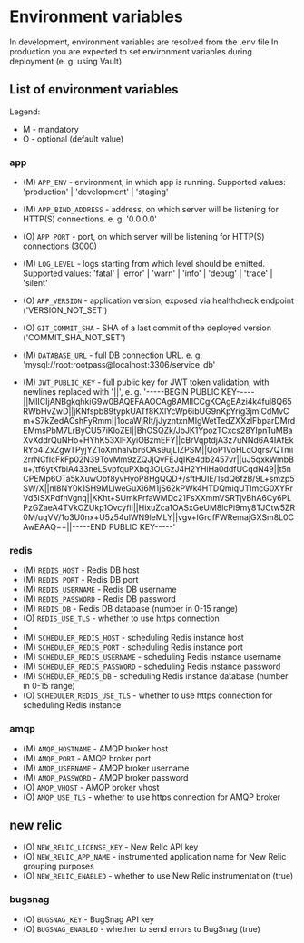 # Environment variables

In development, environment variables are resolved from the .env file
In production you are expected to set environment variables during deployment (e. g. using Vault)

## List of environment variables

Legend:

- M - mandatory
- O - optional (default value)

### app

- (M) `APP_ENV` - environment, in which app is running. Supported values: 'production' | 'development' | 'staging'
- (M) `APP_BIND_ADDRESS` - address, on which server will be listening for HTTP(S) connections. e. g. '0.0.0.0'
- (O) `APP_PORT` - port, on which server will be listening for HTTP(S) connections (3000)
- (M) `LOG_LEVEL` - logs starting from which level should be emitted. Supported values: 'fatal' | 'error' | 'warn' | 'info' | 'debug' | 'trace' | 'silent'
- (O) `APP_VERSION` - application version, exposed via healthcheck endpoint ('VERSION_NOT_SET')
- (O) `GIT_COMMIT_SHA` - SHA of a last commit of the deployed version ('COMMIT_SHA_NOT_SET')

- (M) `DATABASE_URL` - full DB connection URL. e. g. 'mysql://root:rootpass@localhost:3306/service_db'
- (M) `JWT_PUBLIC_KEY` - full public key for JWT token validation, with newlines replaced with '||', e. g. '-----BEGIN PUBLIC KEY-----||MIICIjANBgkqhkiG9w0BAQEFAAOCAg8AMIICCgKCAgEAzi4k4ful8Q65RWbHvZwD||jKNfspb89typkUATf8KXlYcWp6ibUG9nKpYrig3jmlCdMvCm+S7kZedACshFyRmm||1ocaWjRIt/jJyzntxnMIgWetTedZXXzlFbparDMrdEMmsPbM7LrByCU57iKloZEl||BhOSQZk/JbJK1YpozTCxcs28YlpnTuMBaXvXddrQuNHo+HYhK53XlFXyiOBzmEFY||cBrVqptdjA3z7uNNd6A4IAfEkRYp4lZxZgwTPyjYZ1oXmhalvbr6OAs9ujLIZPSM||QoP1VoHLdOqrs7QTmi2rrNCfIcFkFp02N39TovMm9zZQJjQvFEJqIKe4db2457vr||uJ5qxkWmbBu+/tf6ytKfbiA433neLSvpfquPXbq3OLGzJ4H2YHiHa0ddfUCqdN49||t5nCPEMp6OTa5kXuwObf8yvHyoP8HgQQD+/sftHUIE/1sdQ6fzB/9L+smzp5SW/X||nI8NY0k1SH9MLlweGuXi6M1jS62kPWk4HTDQmiqUTImcG0XYRrVd5ISXPdfnVgnq||KKht+SUmkPrfaWMDc21FsXXmmVSRTjvBhA6Cy6PLPzGZaeA4TVkOZUkp1OvcyfiI||HixuZca1OASxGeUM8lcPi9my8TJCtw5ZR0M/uqVV/1o3U0nx+U5z54ulWN9leMLY||vgv+lGrqfFWRemajGXSm8L0CAwEAAQ==||-----END PUBLIC KEY-----'

### redis

- (M) `REDIS_HOST` - Redis DB host
- (M) `REDIS_PORT` - Redis DB port
- (M) `REDIS_USERNAME` - Redis DB username
- (M) `REDIS_PASSWORD` - Redis DB password
- (M) `REDIS_DB` - Redis DB database (number in 0-15 range)
- (O) `REDIS_USE_TLS` - whether to use https connection
-
- (M) `SCHEDULER_REDIS_HOST` - scheduling Redis instance host
- (M) `SCHEDULER_REDIS_PORT` - scheduling Redis instance port
- (M) `SCHEDULER_REDIS_USERNAME` - scheduling Redis instance username
- (M) `SCHEDULER_REDIS_PASSWORD` - scheduling Redis instance password
- (M) `SCHEDULER_REDIS_DB` - scheduling Redis instance database (number in 0-15 range)
- (O) `SCHEDULER_REDIS_USE_TLS` - whether to use https connection for scheduling Redis instance

### amqp

- (M) `AMQP_HOSTNAME` - AMQP broker host
- (M) `AMQP_PORT` - AMQP broker port
- (M) `AMQP_USERNAME` - AMQP broker username
- (M) `AMQP_PASSWORD` - AMQP broker password
- (O) `AMQP_VHOST` - AMQP broker vhost
- (O) `AMQP_USE_TLS` - whether to use https connection for AMQP broker

## new relic

- (O) `NEW_RELIC_LICENSE_KEY` - New Relic API key
- (O) `NEW_RELIC_APP_NAME` - instrumented application name for New Relic grouping purposes
- (O) `NEW_RELIC_ENABLED` - whether to use New Relic instrumentation (true)

### bugsnag

- (O) `BUGSNAG_KEY` - BugSnag API key
- (O) `BUGSNAG_ENABLED` - whether to send errors to BugSnag (true)
